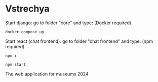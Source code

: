 # Vstrechya
     
Start django:
  go to folder "core" and type: (Docker required)   
  ```     
  docker-compose up
  ```    
    
Start react (chat frontend):
  go to folder "chat frontend" and type: (npm required)    
  ```    
  npm i
  ```     
  ```    
  npm start
  ```      
    
The web application for museums
2024
